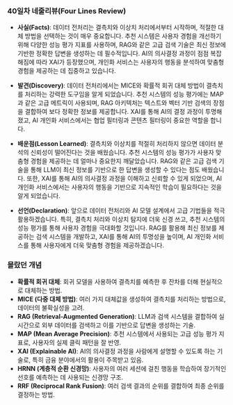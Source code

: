 ### **40일차 네줄리뷰(Four Lines Review)**

- **사실(Facts)**: 데이터 전처리는 결측치와 이상치 처리에서부터 시작하며, 적절한 대체 방법을 선택하는 것이 매우 중요합니다. 추천 시스템은 사용자 경험을 개선하기 위해 다양한 성능 평가 지표를 사용하며, RAG와 같은 고급 검색 기술은 최신 정보에 기반한 정확한 답변을 생성하는 데 필수적입니다. AI의 의사결정 과정이 점점 복잡해짐에 따라 XAI가 등장했으며, 개인화 서비스는 사용자의 행동을 분석하여 맞춤형 경험을 제공하는 데 집중하고 있습니다.

- **발견(Discovery)**: 데이터 전처리에서는 MICE와 확률적 회귀 대체 방법이 결측치를 처리하는 강력한 도구임을 알게 되었습니다. 추천 시스템의 성능 평가에는 MAP과 같은 고급 메트릭이 사용되며, RAG 아키텍처는 텍스트와 벡터 기반 검색의 장점을 결합하여 보다 정확한 정보를 제공합니다. XAI를 통해 AI의 결정 과정이 투명해졌고, AI 개인화 서비스에서는 협업 필터링과 콘텐츠 필터링이 중요한 역할을 합니다.

- **배운점(Lesson Learned)**: 결측치와 이상치를 적절히 처리하지 않으면 데이터 분석의 신뢰성이 떨어진다는 것을 배웠습니다. 추천 시스템의 성능 평가가 사용자 맞춤형 경험을 제공하는 데 얼마나 중요한지 깨달았습니다. RAG와 같은 고급 검색 기술을 통해 LLM이 최신 정보를 기반으로 한 답변을 생성할 수 있다는 점도 배웠습니다. 또한, XAI를 통해 AI의 의사결정 과정을 이해하고 신뢰할 수 있게 되었으며, AI 개인화 서비스에서는 사용자의 행동을 기반으로 지속적인 학습이 필요하다는 것을 알게 되었습니다.

- **선언(Declaration)**: 앞으로 데이터 전처리와 AI 모델 설계에서 고급 기법들을 적극 활용하겠습니다. 특히, 결측치 처리와 이상치 탐지에 더욱 신경 쓰고, 추천 시스템의 성능 평가를 통해 사용자 경험을 극대화할 것입니다. RAG를 활용해 최신 정보를 제공하는 검색 시스템을 개발하고, XAI를 통해 AI의 투명성을 높이며, AI 개인화 서비스를 통해 사용자에게 더욱 맞춤형 경험을 제공하겠습니다.

### **몰랐던 개념**

- **확률적 회귀 대체**: 회귀 모델을 사용하여 결측치를 예측한 후 잔차를 더해 현실적으로 대체하는 방법.
- **MICE (다중 대체 방법)**: 여러 가지 대체값을 생성하여 결측치를 처리하는 방법으로, 데이터의 불확실성을 고려.
- **RAG (Retrieval-Augmented Generation)**: LLM과 검색 시스템을 결합하여 실시간으로 외부 데이터를 검색하고 이를 기반으로 답변을 생성하는 기술.
- **MAP (Mean Average Precision)**: 추천 시스템에서 사용되는 고급 성능 평가 지표로, 사용자의 실제 클릭 패턴을 잘 반영.
- **XAI (Explainable AI)**: AI의 의사결정 과정을 사람에게 설명할 수 있도록 하는 기술로, 특히 금융 분야에서의 활용이 주목받고 있음.
- **HRNN (계층적 순환 신경망)**: 사용자의 여러 세션에 걸친 행동을 학습하여 장기적인 선호를 예측하는 데 사용되는 신경망 구조.
- **RRF (Reciprocal Rank Fusion)**: 여러 검색 결과의 순위를 결합하여 최종 순위를 결정하는 방법.
